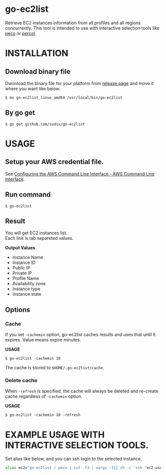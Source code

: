 # go-ec2list
Retrieve EC2 instances information from all profiles and all regions concurrently.
This tool is intended to use with interactive selection tools like [peco](https://github.com/peco/peco) or [percol](https://github.com/mooz/percol).


INSTALLATION
=============

## Download binary file

Dwonload the binary file for your platform from [release page](https://github.com/sudix/go-ec2list/releases) and move it where you want like below.

```
$ mv go-ec2list_linux_amd64 /usr/local/bin/go-ec2list
```

## By go get

```
$ go get github.com/sudix/go-ec2list
```

USAGE
=============

## Setup your AWS credential file.

See [Configuring the AWS Command Line Interface - AWS Command Line Interface](http://docs.aws.amazon.com/cli/latest/userguide/cli-chap-getting-started.html).

## Run command

```
$ go-ec2list
```

## Result

You will get EC2 instances list.  
Each line is tab separeted values.

__Output Values__

- Instance Name
- Instance ID
- Public IP
- Private IP
- Profile Name
- Availability zone
- Instance type
- Instance state

## Options

### Cache

If you set `-cachemin` option, go-ec2list caches results and uses that until it expires.
Value means expire minutes.

__USAGE__

```
$ go-ec2list -cachemin 10
```

The cache is stored to `$HOME/.go-ec2list/cache`.

### Delete cache

When `-refresh` is specified, the cache will always be deleted and re-create cache regardless of `-cachemin` option.

__USAGE__

```
$ go-ec2list -cachemin 10 -refresh
```

EXAMPLE USAGE WITH INTERACTIVE SELECTION TOOLS.
=============

Set alias like below, and you can ssh login to the selected instance.

```sh
alias ec2="go-ec2list | peco | cut -f3 | xargs -I{} sh -c 'ssh "ec2-user@{}" </dev/tty' ssh"
```
